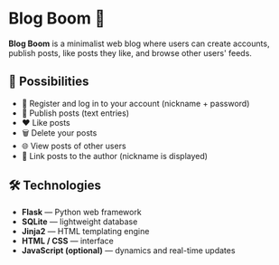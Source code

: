 # Blog Boom 🧨

**Blog Boom** is a minimalist web blog where users can create accounts, publish posts, like posts they like, and browse other users' feeds.

## 🚀 Possibilities

- 🔐 Register and log in to your account (nickname + password)
- 📝 Publish posts (text entries)
- ❤️ Like posts
- 🗑️ Delete your posts
- 🌐 View posts of other users
- 👤 Link posts to the author (nickname is displayed)

## 🛠️ Technologies

- **Flask** — Python web framework
- **SQLite** — lightweight database
- **Jinja2** — HTML templating engine
- **HTML / CSS** — interface
- **JavaScript (optional)** — dynamics and real-time updates
